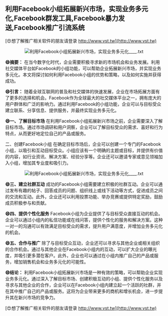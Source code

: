 ## **利用Facebook小组拓展新兴市场，实现业务多元化,Facebook群发工具,Facebook暴力发送,Facebook推广引流系统**

[😍想了解推广相关软件的朋友请登录 http://www.vst.tw](http://www.vst.tw)

 <center><img src="https://vst.tw/MP4/tuiguang/png/6.png" alt="利用Facebook小组拓展新兴市场，实现业务多元化____.txt"></center>

**😄摘要：**
在当今数字化时代，企业需要积极寻求新的市场机会和业务发展。利用社交媒体平台如Facebook的小组功能，可以帮助企业拓展新兴市场，并实现业务多元化。本文将探讨如何利用Facebook小组的优势和策略，以及如何实施并获得成功。

**😄引言：**
随着全球互联网的普及和社交媒体的快速发展，企业在市场拓展方面有了更多的选择和机会。Facebook作为全球最大的社交媒体平台之一，拥有庞大的用户群体和广泛的影响力。通过利用Facebook的小组功能，企业可以与目标受众建立联系、分享信息、提供服务，并最终实现业务多元化。

**😄一、了解目标市场**
在利用Facebook小组拓展新兴市场之前，企业需要深入了解目标市场。通过市场调研和用户洞察，企业可以了解目标受众的需求、喜好和行为特点，从而更好地定位自己的产品或服务。

二、创建Facebook小组
在确定目标市场后，企业可以创建一个专门的Facebook小组，以吸引和互动目标受众。小组应该有一个明确的主题或目标，并提供有价值的内容，如行业资讯、解决方案、经验分享等。企业还可以邀请专家或意见领袖加入小组，增加其专业度和吸引力。

 <center><img src="https://vst.tw/MP4/tuiguang/png/5.png" alt="利用Facebook小组拓展新兴市场，实现业务多元化____.txt"></center>

**😄三、建立社群互动**
成功的Facebook小组需要建立积极的社群互动。企业可以通过发布有趣的帖子、回答成员的问题、组织线上或线下活动等方式，促进成员之间的交流和互动。此外，企业还可以利用投票功能、举办竞赛或提供特定奖励，鼓励成员积极参与和贡献。

**😄四、提供个性化服务**
Facebook小组为企业提供了与目标受众直接互动的机会。企业可以通过小组内的私信功能或在线问答，提供个性化的服务和解决方案。这种一对一的沟通可以有效满足目标受众的需求，提升用户满意度，并增加业务多元化的机会。

**😄五、合作与推广**
除了与目标受众互动，企业还可以寻求与其他企业或相关组织的合作机会。通过与其他企业在Facebook小组内的互动，可以扩大企业的曝光度，并吸引更多潜在客户。此外，企业也可以通过在小组内推广自己的产品或服务，增加销售机会和业务多元化的可能性。

**😄结论：**
利用Facebook小组拓展新兴市场是一种有效的策略，可以帮助企业实现业务多元化。通过深入了解目标市场、创建积极互动的小组、提供个性化服务以及寻求与其他企业的合作，企业可以在Facebook小组内建立起一个活跃的社群，并在其中推广自己的产品或服务。这将为企业带来更多的商机和增长机会，进一步提升其在新兴市场的竞争力。

[😍想了解推广相关软件的朋友请登录 http://www.vst.tw](http://www.vst.tw)



